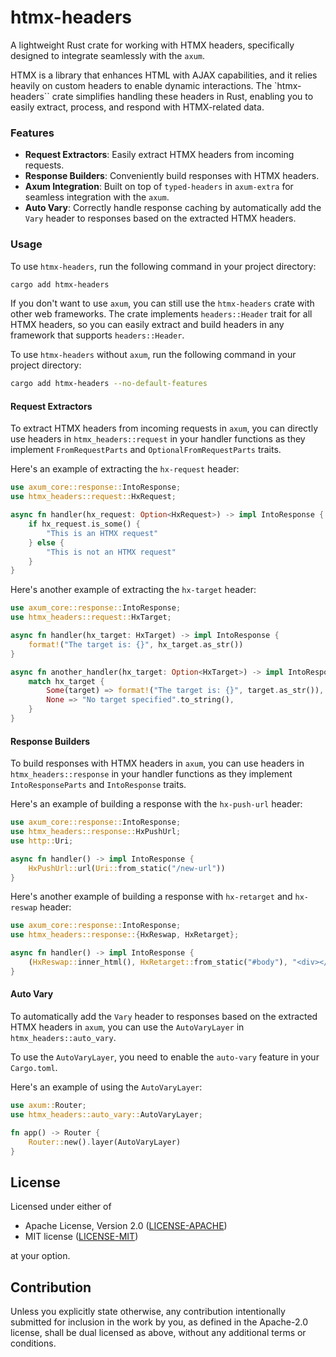 # htmx-headers

A lightweight Rust crate for working with HTMX headers, specifically designed to integrate seamlessly with the
`axum`.

HTMX is a library that enhances HTML with AJAX capabilities, and it relies heavily on custom headers to enable
dynamic interactions. The `htmx-headers`` crate simplifies handling these headers in Rust, enabling you to easily
extract, process, and respond with HTMX-related data.

### Features

- **Request Extractors**: Easily extract HTMX headers from incoming requests.
- **Response Builders**: Conveniently build responses with HTMX headers.
- **Axum Integration**: Built on top of `typed-headers` in `axum-extra` for seamless integration with the `axum`.
- **Auto Vary**: Correctly handle response caching by automatically add the `Vary` header to responses based on the
  extracted HTMX headers.

### Usage

To use `htmx-headers`, run the following command in your project directory:

```bash
cargo add htmx-headers
```

If you don't want to use `axum`, you can still use the `htmx-headers` crate with other web frameworks. The crate
implements `headers::Header` trait for all HTMX headers, so you can easily extract and build headers in any
framework that supports `headers::Header`.

To use `htmx-headers` without `axum`, run the following command in your project directory:

```bash
cargo add htmx-headers --no-default-features
```

#### Request Extractors

To extract HTMX headers from incoming requests in `axum`, you can directly use headers in `htmx_headers::request` in your
handler functions as they implement `FromRequestParts` and `OptionalFromRequestParts` traits.

Here's an example of extracting the `hx-request` header:

```rust
use axum_core::response::IntoResponse;
use htmx_headers::request::HxRequest;

async fn handler(hx_request: Option<HxRequest>) -> impl IntoResponse {
    if hx_request.is_some() {
        "This is an HTMX request"
    } else {
        "This is not an HTMX request"
    }
}
```

Here's another example of extracting the `hx-target` header:

```rust
use axum_core::response::IntoResponse;
use htmx_headers::request::HxTarget;

async fn handler(hx_target: HxTarget) -> impl IntoResponse {
    format!("The target is: {}", hx_target.as_str())
}

async fn another_handler(hx_target: Option<HxTarget>) -> impl IntoResponse {
    match hx_target {
        Some(target) => format!("The target is: {}", target.as_str()),
        None => "No target specified".to_string(),
    }
}
```

#### Response Builders

To build responses with HTMX headers in `axum`, you can use headers in `htmx_headers::response` in your handler functions
as they implement `IntoResponseParts` and `IntoResponse` traits.

Here's an example of building a response with the `hx-push-url` header:

```rust
use axum_core::response::IntoResponse;
use htmx_headers::response::HxPushUrl;
use http::Uri;

async fn handler() -> impl IntoResponse {
    HxPushUrl::url(Uri::from_static("/new-url"))
}
```

Here's another example of building a response with `hx-retarget` and `hx-reswap` header:

```rust
use axum_core::response::IntoResponse;
use htmx_headers::response::{HxReswap, HxRetarget};

async fn handler() -> impl IntoResponse {
    (HxReswap::inner_html(), HxRetarget::from_static("#body"), "<div></div>")
}
```

#### Auto Vary

To automatically add the `Vary` header to responses based on the extracted HTMX headers in `axum`, you can use the
`AutoVaryLayer` in `htmx_headers::auto_vary`.

To use the `AutoVaryLayer`, you need to enable the `auto-vary` feature in your `Cargo.toml`.

Here's an example of using the `AutoVaryLayer`:

```rust
use axum::Router;
use htmx_headers::auto_vary::AutoVaryLayer;

fn app() -> Router {
    Router::new().layer(AutoVaryLayer)
}
```

## License

Licensed under either of

- Apache License, Version 2.0 ([LICENSE-APACHE](LICENSE-APACHE))
- MIT license ([LICENSE-MIT](LICENSE-MIT))

at your option.

## Contribution

Unless you explicitly state otherwise, any contribution intentionally submitted for inclusion in the work by you, as
defined in the Apache-2.0 license, shall be dual licensed as above, without any additional terms or conditions.
